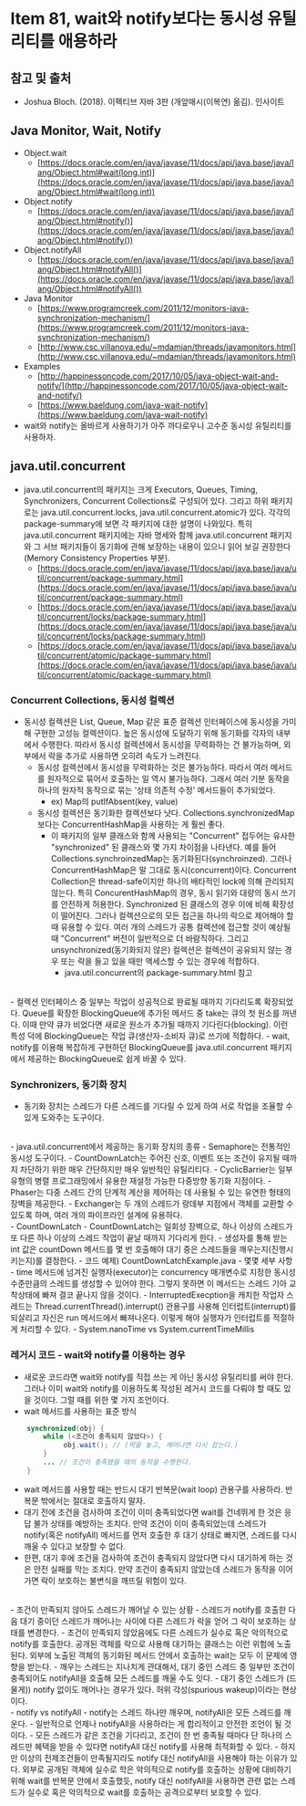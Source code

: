 # Item 81, wait와 notify보다는 동시성 유틸리티를 애용하라

## 참고 및 출처

- Joshua Bloch. (2018). 이펙티브 자바 3판 (개앞매시(이복연) 옮김). 인사이트

## Java Monitor, Wait, Notify
- Object.wait
    - [https://docs.oracle.com/en/java/javase/11/docs/api/java.base/java/lang/Object.html#wait(long,int)](https://docs.oracle.com/en/java/javase/11/docs/api/java.base/java/lang/Object.html#wait(long,int))
- Object.notify
    - [https://docs.oracle.com/en/java/javase/11/docs/api/java.base/java/lang/Object.html#notify()](https://docs.oracle.com/en/java/javase/11/docs/api/java.base/java/lang/Object.html#notify())
- Object.notifyAll
    - [https://docs.oracle.com/en/java/javase/11/docs/api/java.base/java/lang/Object.html#notifyAll()](https://docs.oracle.com/en/java/javase/11/docs/api/java.base/java/lang/Object.html#notifyAll())
- Java Monitor
    - [https://www.programcreek.com/2011/12/monitors-java-synchronization-mechanism/](https://www.programcreek.com/2011/12/monitors-java-synchronization-mechanism/)
    - [http://www.csc.villanova.edu/~mdamian/threads/javamonitors.html](http://www.csc.villanova.edu/~mdamian/threads/javamonitors.html)
- Examples
    - [http://happinessoncode.com/2017/10/05/java-object-wait-and-notify/](http://happinessoncode.com/2017/10/05/java-object-wait-and-notify/)
    - [https://www.baeldung.com/java-wait-notify](https://www.baeldung.com/java-wait-notify)
- wait와 notify는 올바르게 사용하기가 아주 까다로우니 고수준 동시성 유틸리티를 사용하자.

## java.util.concurrent
- java.util.concurrent의 패키지는 크게 Executors, Queues, Timing, Synchronizers, Concurrent Collections로 구성되어 있다. 그리고 하위 패키지로는 java.util.concurrent.locks, java.util.concurrent.atomic가 있다. 각각의 package-summary에 보면 각 패키지에 대한 설명이 나와있다. 특히 java.util.concurrent 패키지에는 자바 명세와 함께 java.util.concurrent 패키지와 그 서브 패키지들이 동기화에 관해 보장하는 내용이 있으니 읽어 보길 권장한다(Memory Consistency Properties 부분).
    - [https://docs.oracle.com/en/java/javase/11/docs/api/java.base/java/util/concurrent/package-summary.html](https://docs.oracle.com/en/java/javase/11/docs/api/java.base/java/util/concurrent/package-summary.html)
    - [https://docs.oracle.com/en/java/javase/11/docs/api/java.base/java/util/concurrent/locks/package-summary.html](https://docs.oracle.com/en/java/javase/11/docs/api/java.base/java/util/concurrent/locks/package-summary.html)
    - [https://docs.oracle.com/en/java/javase/11/docs/api/java.base/java/util/concurrent/atomic/package-summary.html](https://docs.oracle.com/en/java/javase/11/docs/api/java.base/java/util/concurrent/atomic/package-summary.html)

### Concurrent Collections, 동시성 컬렉션
- 동시성 컬렉션은 List, Queue, Map 같은 표준 컬렉션 인터페이스에 동시성을 가미해 구현한 고성능 컬렉션이다. 높은 동시성에 도달하기 위해 동기화를 각자의 내부에서 수행한다. 따라서 동시성 컬렉션에서 동시성을 무력화하는 건 불가능하며, 외부에서 락을 추가로 사용하면 오히려 속도가 느려진다.
    - 동시성 컬렉션에서 동시성을 무력화하는 것은 불가능하다. 따라서 여러 메서드를 원자적으로 묶어서 호출하는 일 역시 불가능하다. 그래서 여러 기분 동작을 하나의 원자적 동작으로 묶는 '상태 의존적 수정' 메서드들이 추가되었다.
        - ex) Map의 putIfAbsent(key, value)
    - 동시성 컬렉션은 동기화한 컬렉션보다 낫다. Collections.synchronizedMap 보다는 ConcurrentHashMap을 사용하는 게 훨씬 좋다.
        - 이 패키지의 일부 클래스와 함께 사용되는 "Concurrent" 접두어는 유사한 "synchronized" 된 클래스와 몇 가지 차이점을 나타낸다. 예를 들어 Collections.synchroinzedMap는 동기화된다(synchroinzed). 그러나 ConcurrentHashMap은 말 그대로 동시(concurrent)이다. Concurrent Collection은 thread-safe이지만 하나의 배타적인 lock에 의해 관리되지 않는다. 특히 ConcurentHashMap의 경우, 동시 읽기와 대량의 동시 쓰기를 안전하게 허용한다. Synchronized 된 클래스의 경우 이에 비해 확장성이 떨어진다. 그러나 컬렉션으로의 모든 접근을 하나의 락으로 제어해야 할 때 유용할 수 있다. 여러 개의 스레드가 공통 컬렉션에 접근할 것이 예상될 때 "Concurrent" 버전이 일반적으로 더 바람직하다. 그리고 unsynchronized(동기화되지 않은) 컬렉션은 컬렉션이 공유되지 않는 경우 또는 락을 들고 있을 때만 액세스할 수 있는 경우에 적합하다.
            - java.util.concurrent의 package-summary.html 참고
<br/>            
- 컬렉션 인터페이스 중 일부는 작업이 성공적으로 완료될 때까지 기다리도록 확장되었다. Queue를 확장한 BlockingQueue에 추가된 메서드 중 take는 큐의 첫 원소를 꺼낸다. 이때 만약 큐가 비었다면 새로운 원소가 추가될 때까지 기다린다(blocking). 이런 특성 덕에 BlockingQueue는 작업 큐(생산자-소비자 큐)로 쓰기에 적합하다.
    - wait, notify를 이용해 복잡하게 구현하던 BlockingQueue를 java.util.concurrent 패키지에서 제공하는 BlockingQueue로 쉽게 바꿀 수 있다.

### Synchronizers, 동기화 장치
- 동기화 장치는 스레드가 다른 스레드를 기다릴 수 있게 하여 서로 작업을 조율할 수 있게 도와주는 도구이다.
<br/>
- java.util.concurrent에서 제공하는 동기화 장치의 종류
    - Semaphore는 전통적인 동시성 도구이다.
    - CountDownLatch는 주어진 신호, 이벤트 또는 조건이 유지될 때까지 차단하기 위한 매우 간단하지만 매우 일반적인 유틸리티다.
    - CyclicBarrier는 일부 유형의 병렬 프로그래밍에서 유용한 재설정 가능한 다중방향 동기화 지점이다.
    - Phaser는 다중 스레드 간의 단계적 계산을 제어하는 데 사용될 수 있는 유연한 형태의 장벽을 제공한다.
    - Exchanger는 두 개의 스레드가 랑데부 지점에서 객체를 교환할 수 있도록 하며, 여러 개의 파이프라인 설계에 유용하다.
<br/>    
- CountDownLatch
    - CountDownLatch는 일회성 장벽으로, 하나 이상의 스레드가 또 다른 하나 이상의 스레드 작업이 끝날  때까지 기다리게 한다.
    - 생성자를 통해 받는 int 값은 countDown 메서드를 몇 번 호출해야 대기 중은 스레드들을 깨우는지(진행시키는지)를 결정한다.
    - 코드 예제) CountDownLatchExample.java
        - 몇몇 세부 사항
            - time 메서드에 넘겨진 실행자(executor)는 concurrency 매개변수로 지정한 동시성 수준만큼의 스레드를 생성할 수 있어야 한다. 그렇지 못하면 이 메서드는 스레드 기아 교착상태에 빠져 결코 끝나지 않을 것이다.
            - InterruptedExecption을 캐치한 작업자 스레드는 Thread.currentThread().interrupt() 관용구를 사용해 인터럽트(interrupt)를 되살리고 자신은 run 메서드에서 빠져나온다. 이렇게 해야 실행자가 인터럽트를 적절하게 처리할 수 있다.
            - System.nanoTime vs System.currentTimeMillis

### 레거시 코드 - wait와 notify를 이용하는 경우

- 새로운 코드라면 wait와 notify를 직접 쓰는 게 아닌 동시성 유틸리티를 써야 한다. 그러나 이미 wait와 notify를 이용하도록 작성된 레거시 코드를 다뤄야 할 때도 있을 것이다. 그럴 때를 위한 몇 가지 조언이다.
- wait 메서드를 사용하는 표준 방식
```java
    synchronized(obj) {
        while (<조건이 충족되지 않았다>) {
             obj.wait(); // (락을 놓고, 깨어나면 다시 잡는다.)
        }
        ... // 조건이 충족됐을 때의 동작을 수행한다.
    }
```

- wait 메서드를 사용할 때는 반드시 대기 반복문(wait loop) 관용구를 사용하라. 반복문 밖에서는 절대로 호출하지 말자.
- 대기 전에 조건을 검사하여 조건이 이미 충족되었다면 wait를 건네뛰게 한 것은 응답 불가 상태를 예방하는 조치다. 만약 조건이 이미 충족되었는데 스레드가 notify(혹은 notifyAll) 메서드를 먼저 호출한 후 대기 상태로 빠지면, 스레드를 다시 깨울 수 있다고 보장할 수 없다.
- 한편, 대기 후에 조건을 검사하여 조건이 충족되지 않았다면 다시 대기하게 하는 것은 안전 실패를 막는 조치다. 만약 조건이 충족되지 않았는데 스레드가 동작을 이어가면 락이 보호하는 불변식을 깨뜨릴 위험이 있다.
<br/>
- 조건이 만족되지 않아도 스레드가 깨어날 수 있는 상황
    - 스레드가 notify를 호출한 다음 대기 중이던 스레드가 깨어나는 사이에 다른 스레드가 락을 얻어 그 락이 보호하는 상태를 변경한다.
    - 조건이 만족되지 않았음에도 다른 스레드가 실수로 혹은 악의적으로 notify를 호출한다. 공개된 객체를 락으로 사용해 대기하는 클래스는 이런 위험에 노출된다. 외부에 노출된 객체의 동기화된 메서드 안에서 호출하는 wait는 모두 이 문제에 영향을 받는다.
    - 깨우는 스레드는 지나치게 관대해서, 대기 중인 스레드 중 일부만 조건이 충족되어도 notifyAll을 호출해 모든 스레드를 깨울 수도 잇다.
    - 대기 중인 스레드가 (드물게)) notify 없이도 깨어나는 경우가 있다. 허위 각성(spurious wakeup)이라는 현상이다.
<br/>
- notify vs notifyAll
    - notify는 스레드 하나만 깨우며, notifyAll은 모든 스레드를 깨운다.
    - 일반적으로 언제나 notifyAll을 사용하라는 게 합리적이고 안전한 조언이 될 것이다.
    - 모든 스레드가 같은 조건을 기다리고, 조건이 한 번 충족될 때마다 단 하나의 스레드만 혜택을 받을 수 있다면 notifyAll 대신 notify를 사용해 최적화할 수 있다.
    - 하지만 이상의 전제조건들이 만족될지라도 notify 대신 notifyAll을 사용해야 하는 이유가 있다. 외부로 공개된 객체에 실수로 학은 악의적으로 notify를 호출하는 상황에 대비하기 위해 wait를 반복문 안에서 호출했듯, notify 대신 notifyAll을 사용하면 관련 없는 스레드가 실수로 혹은 악의적으로 wait를 호출하는 공격으로부터 보호할 수 있다.